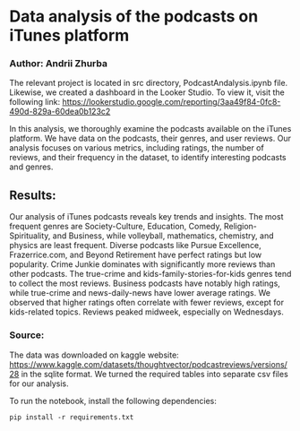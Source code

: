 # Data analysis of the podcasts on iTunes platform

### Author: Andrii Zhurba
The relevant project is located in src directory, PodcastAndalysis.ipynb file.
Likewise, we created a dashboard in the Looker Studio. To view it, visit the following link: https://lookerstudio.google.com/reporting/3aa49f84-0fc8-490d-829a-60dea0b123c2


In this analysis, we thoroughly examine the 
podcasts available on the iTunes platform. 
We have data on the podcasts, their genres, 
and user reviews. Our analysis focuses on various
metrics, including ratings, the number of reviews, 
and their frequency in the dataset, to identify 
interesting podcasts and genres.


## Results:
Our analysis of iTunes podcasts reveals key trends and insights. The most frequent genres are Society-Culture, Education, Comedy, Religion-Spirituality, and Business, while volleyball, mathematics, chemistry, and physics are least frequent. Diverse podcasts like Pursue Excellence, Frazerrice.com, and Beyond Retirement have perfect ratings but low popularity. Crime Junkie dominates with significantly more reviews than other podcasts.
The true-crime and kids-family-stories-for-kids genres tend to collect the most reviews. Business podcasts have notably high ratings, while true-crime and news-daily-news have lower average ratings. We observed that higher ratings often correlate with fewer reviews, except for kids-related topics. Reviews peaked midweek, especially on Wednesdays.


### Source:
The data was downloaded on kaggle website: https://www.kaggle.com/datasets/thoughtvector/podcastreviews/versions/28 in the sqlite format. We turned the required tables into separate csv files for our analysis.


To run the notebook, install the following dependencies:

```
pip install -r requirements.txt
```
